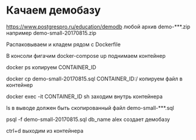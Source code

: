 # Качаем демобазу 
https://www.postgrespro.ru/education/demodb
любой архив demo-***.zip
например demo-small-20170815.zip

Распаковываем и кладем рядом с Dockerfile

В консоли фигачим
docker-compose up
поднимаем контейнер

docker ps
копируем CONTAINER_ID 

docker cp demo-small-20170815.sql CONTAINER_ID:/
копируем файл в контейнер

docker exec -it CONTAINER_ID sh
заходим внутрь контейнера

ls
в выводе должен быть скопированный файл demo-small-***.sql

psql -f demo-small-20170815.sql db_name alex
создает демобазу

ctrl+d
выходим из контейнера